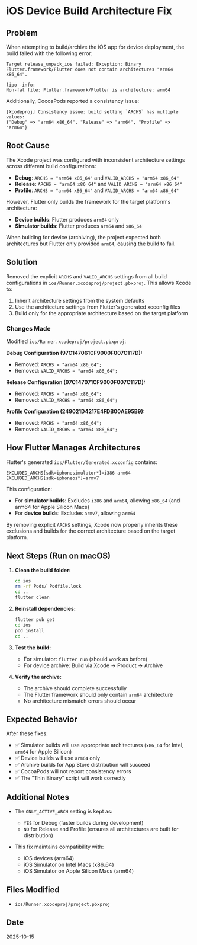 # iOS Device Build Architecture Fix

## Problem

When attempting to build/archive the iOS app for device deployment, the build failed with the following error:

```
Target release_unpack_ios failed: Exception: Binary Flutter.framework/Flutter does not contain architectures "arm64 x86_64".

lipo -info:
Non-fat file: Flutter.framework/Flutter is architecture: arm64
```

Additionally, CocoaPods reported a consistency issue:
```
[Xcodeproj] Consistency issue: build setting `ARCHS` has multiple values:
{"Debug" => "arm64 x86_64", "Release" => "arm64", "Profile" => "arm64"}
```

## Root Cause

The Xcode project was configured with inconsistent architecture settings across different build configurations:
- **Debug**: `ARCHS = "arm64 x86_64"` and `VALID_ARCHS = "arm64 x86_64"`
- **Release**: `ARCHS = "arm64 x86_64"` and `VALID_ARCHS = "arm64 x86_64"`
- **Profile**: `ARCHS = "arm64 x86_64"` and `VALID_ARCHS = "arm64 x86_64"`

However, Flutter only builds the framework for the target platform's architecture:
- **Device builds**: Flutter produces `arm64` only
- **Simulator builds**: Flutter produces `arm64` and `x86_64`

When building for device (archiving), the project expected both architectures but Flutter only provided `arm64`, causing the build to fail.

## Solution

Removed the explicit `ARCHS` and `VALID_ARCHS` settings from all build configurations in `ios/Runner.xcodeproj/project.pbxproj`. This allows Xcode to:
1. Inherit architecture settings from the system defaults
2. Use the architecture settings from Flutter's generated xcconfig files
3. Build only for the appropriate architecture based on the target platform

### Changes Made

Modified `ios/Runner.xcodeproj/project.pbxproj`:

**Debug Configuration (97C147061CF9000F007C117D):**
- Removed: `ARCHS = "arm64 x86_64";`
- Removed: `VALID_ARCHS = "arm64 x86_64";`

**Release Configuration (97C147071CF9000F007C117D):**
- Removed: `ARCHS = "arm64 x86_64";`
- Removed: `VALID_ARCHS = "arm64 x86_64";`

**Profile Configuration (249021D4217E4FDB00AE95B9):**
- Removed: `ARCHS = "arm64 x86_64";`
- Removed: `VALID_ARCHS = "arm64 x86_64";`

## How Flutter Manages Architectures

Flutter's generated `ios/Flutter/Generated.xcconfig` contains:
```
EXCLUDED_ARCHS[sdk=iphonesimulator*]=i386 arm64
EXCLUDED_ARCHS[sdk=iphoneos*]=armv7
```

This configuration:
- For **simulator builds**: Excludes `i386` and `arm64`, allowing `x86_64` (and arm64 for Apple Silicon Macs)
- For **device builds**: Excludes `armv7`, allowing `arm64`

By removing explicit `ARCHS` settings, Xcode now properly inherits these exclusions and builds for the correct architecture based on the target platform.

## Next Steps (Run on macOS)

1. **Clean the build folder:**
   ```bash
   cd ios
   rm -rf Pods/ Podfile.lock
   cd ..
   flutter clean
   ```

2. **Reinstall dependencies:**
   ```bash
   flutter pub get
   cd ios
   pod install
   cd ..
   ```

3. **Test the build:**
   - For simulator: `flutter run` (should work as before)
   - For device archive: Build via Xcode → Product → Archive

4. **Verify the archive:**
   - The archive should complete successfully
   - The Flutter framework should only contain `arm64` architecture
   - No architecture mismatch errors should occur

## Expected Behavior

After these fixes:
- ✅ Simulator builds will use appropriate architectures (`x86_64` for Intel, `arm64` for Apple Silicon)
- ✅ Device builds will use `arm64` only
- ✅ Archive builds for App Store distribution will succeed
- ✅ CocoaPods will not report consistency errors
- ✅ The "Thin Binary" script will work correctly

## Additional Notes

- The `ONLY_ACTIVE_ARCH` setting is kept as:
  - `YES` for Debug (faster builds during development)
  - `NO` for Release and Profile (ensures all architectures are built for distribution)

- This fix maintains compatibility with:
  - iOS devices (arm64)
  - iOS Simulator on Intel Macs (x86_64)
  - iOS Simulator on Apple Silicon Macs (arm64)

## Files Modified

- `ios/Runner.xcodeproj/project.pbxproj`

## Date
2025-10-15



